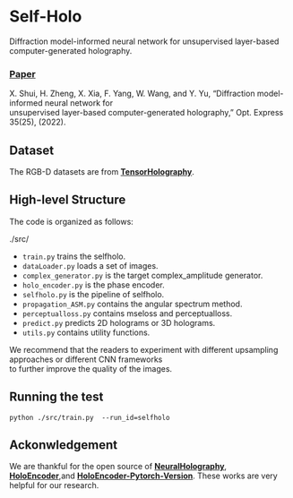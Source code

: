 # Self-Holo
Diffraction model-informed neural network for unsupervised layer-based computer-generated holography.<br>
### [Paper](https://doi.org/10.1364/OE.474137)
X. Shui, H. Zheng, X. Xia, F. Yang, W. Wang, and Y. Yu, “Diffraction model-informed neural network for <br> 
unsupervised layer-based computer-generated holography,” Opt. Express 35(25), (2022). 

## Dataset
The RGB-D datasets are from **[TensorHolography](https://github.com/liangs111/tensor_holography)**.

## High-level Structure
The code is organized as follows:

./src/
* ```train.py``` trains the selfholo.
* ```dataLoader.py``` loads a set of images.
* ```complex_generator.py``` is the target complex_amplitude generator.
* ```holo_encoder.py``` is the phase encoder.
* ```selfholo.py``` is the pipeline of selfholo.
* ```propagation_ASM.py``` contains the angular spectrum method.
* ```perceptualloss.py``` contains mseloss and perceptualloss.
* ```predict.py``` predicts 2D holograms or 3D holograms.
*  ```utils.py``` contains utility functions.

We recommend that the readers to experiment with different upsampling approaches or different CNN frameworks<br> to further improve the quality of the images.

## Running the test
 ```
 python ./src/train.py  --run_id=selfholo
 ```

## Ackonwledgement
We are thankful for the open source of **[NeuralHolography](https://github.com/computational-imaging/neural-holography)**, 
**[HoloEncoder](https://github.com/THUHoloLab/Holo-encoder)**,and **[HoloEncoder-Pytorch-Version](https://github.com/flyingwolfz/holoencoder-python-version)**.
These works are very helpful for our research.
